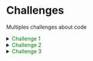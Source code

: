 # Challenges
Multiples challenges about code 

<details>
<summary><span style="color:green">Challenge 1 </span></summary>


Write a function that accepts an array of 10 integers (between 0 and 9), that returns a string of those numbers in the form of a phone number.

Example:

```java
createPhoneNumber(new int[] {1, 2, 3, 4, 5, 6, 7, 8, 9, 0}) // => returns "(123) 456-7890"
```
The returned format must be correct in order to complete this challenge. Don't forget the space after the closing parentheses!

</details>

<details>
<summary><span style="color:green">Challenge 2</summary>

Stop gninnipS My sdroW!

# Description:

Write a function that takes in a string of one or more words, and returns the same string, but with all five or more letter words reversed.

- Strings passed in will consist of only letters and spaces.
- Spaces will be included only when more than one word is present.

Example:

```java
spinWords("Hey fellow warriors") => "Hey wollef sroirraw"
spinWords("This is a test") => "This is a test"
spinWords("This is another test") => "This is rehtona test"
```

</details>

<details>
<summary><span style="color:green">Challenge 3</summary>

# Description:

An algorithm is required that validates if two words are anagrams

Example:

```java
fresa, frase => true
amor, romas => false
amor, roma => true
ironicamente, renacimiento => true
```

</details>
 

